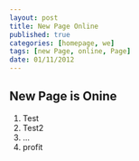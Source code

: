 ```yaml
---
layout: post
title: New Page Online
published: true
categories: [homepage, we]
tags: [new Page, online, Page]
date: 01/11/2012
---
```


## New Page is Onine
1. Test
2. Test2
3. ...
4. profit
